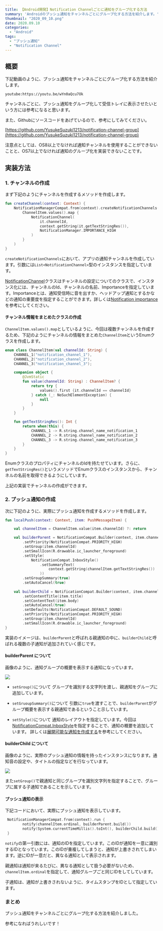 ```yaml
---
title: 【Android開発】Notification Channelごとに通知をグループ化する方法
summary: 'Androidのプッシュ通知をチャンネルごとにグループ化する方法を紹介します。'
thumbnail: "2020_09_10.png"
date: 2020.09.10
categories:
  - "Android"
tags:
  - "プッシュ通知"
  - "Notification Channel"
---
```


## 概要
下記動画のように、プッシュ通知をチャンネルごとにグループ化する方法を紹介します。

`youtube:https://youtu.be/wYn0aQcu7Ok`

チャンネルごとに、プッシュ通知をグループ化して受信トレイに表示させたいという方には参考になると思います。

また、Githubにソースコードをあげているので、参考にしてみてください。

[https://github.com/YusukeSuzuki1213/notification-channel-group](https://github.com/YusukeSuzuki1213/notification-channel-group)

注意点としては、OS8以上でなければ通知チャンネルを使用することができないことと、OS7以上でなければ通知のグループ化を実装できないことです。

## 実装方法
### 1. チャンネルの作成
まず下記のようにチャンネルを作成するメソッドを作成します。
```kotlin
fun createChannel(context: Context) {
    NotificationManagerCompat.from(context).createNotificationChannels(
        ChannelItem.values().map {
            NotificationChannel(
                it.channelId,
                context.getString(it.getTextStringRes()),
                NotificationManager.IMPORTANCE_HIGH
            )
        }
    )
}
```
`createNotificationChannels`において、アプリの通知チャンネルを作成しています。引数には`List<NotificationChannel>`型のインスタンスを指定しています。

[NotificationChannel](https://developer.android.com/reference/android/app/NotificationChannel)クラスはチャンネルの設定についてのクラスで、インスタンス化には、チャンネルのId、チャンネルの名前、Importanceを指定しています。Importanceとは、通知受信時に音を出すか、ヘッドアップ通知とするかなどの通知の重要度を指定することができます。詳しくは[Notification importance](https://developer.android.com/guide/topics/ui/notifiers/notifications#importance)を参考にしてください。

#### チャンネル情報をまとめたクラスの作成
`ChannelItem.values().map`としているように、今回は複数チャンネルを作成するため、下記のようにチャンネルの情報をまとめた`ChannelItem`というEnumクラスを作成します。


```kotlin
enum class ChannelItem(val channelId: String) {
    CHANNEL_1("notification_channel_1"),
    CHANNEL_2("notification_channel_2"),
    CHANNEL_3("notification_channel_3");

    companion object {
        @JvmStatic
        fun value(channelId: String) : ChannelItem? {
            return try {
                values().first {it.channelId == channelId}
            } catch (_: NoSuchElementException) {
                null
            }
        }
    }

    fun getTextStringRes(): Int {
        return when(this) {
            CHANNEL_1 -> R.string.channel_name_notification_1
            CHANNEL_2 -> R.string.channel_name_notification_2
            CHANNEL_3 -> R.string.channel_name_notification_3
        }
    }
}
```

EnumクラスのプロパティにチャンネルのIdを持たせています。さらに、`getTextStringRes()`というメソッドでEnumクラスのインスタンスから、チャンネルの名前を取得できるようにしています。

上記の実装でチャンネルの作成ができます。

### 2. プッシュ通知の作成
次に下記のように、実際にプッシュ通知を作成するメソッドを作成します。

```kotlin
fun localPush(context: Context, item: PushMessageItem) {

    val channelItem = ChannelItem.value(item.channelId) ?: return

    val builderParent = NotificationCompat.Builder(context, item.channelId)
        .setPriority(NotificationCompat.PRIORITY_HIGH)
        .setGroup(item.channelId)
        .setSmallIcon(R.drawable.ic_launcher_foreground)
        .setStyle(
            NotificationCompat.InboxStyle()
                .setSummaryText(
                    context.getString(channelItem.getTextStringRes())
                ))
        .setGroupSummary(true)
        .setAutoCancel(true)
    
    val builderChild = NotificationCompat.Builder(context, item.channelId)
        .setContentTitle(item.title)
        .setContentText(item.body)
        .setAutoCancel(true)
        .setDefaults(NotificationCompat.DEFAULT_SOUND)
        .setPriority(NotificationCompat.PRIORITY_HIGH)
        .setGroup(item.channelId)
        .setSmallIcon(R.drawable.ic_launcher_foreground)        
}
```
実装のイメージは、`builderParent`と呼ばれる親通知の中に、`builderChild`と呼ばれる複数の子通知が追加されていく感じです。

#### builderParent について
画像のように、通知グループの概要を表示する通知になっています。

<img src="https://camo.qiitausercontent.com/1dd0a534fe2991e0cd786de1a12a1f8d5cfa7c67/68747470733a2f2f71696974612d696d6167652d73746f72652e73332e61702d6e6f727468656173742d312e616d617a6f6e6177732e636f6d2f302f3139393938382f38626231323737372d613938382d386233332d646135642d6136393138323062373364612e706e67"/>

- `setGroup()`について
グループを識別する文字列を渡し、親通知をグループに追加しています。


- `setGruoupSummary()`について
引数に`true`を渡すことで、`builderParent`がグループ概要を表示する親通知であるということ示しています。


- `setStyle()`について
通知のレイアウトを指定しています。今回は[NotificationCompat.InboxStyle](https://developer.android.com/reference/androidx/core/app/NotificationCompat.InboxStyle)を指定することで、通知の概要を追加しています。
詳しくは[展開可能な通知を作成する](https://developer.android.com/training/notify-user/expanded#inbox-style)を参考にしてください。

#### builderChild について
画像のように、実際のプッシュ通知の情報を持ったインスタンスになります。通知音の設定や、タイトルの指定などを行なっています。

<img src="https://camo.qiitausercontent.com/5ab9c22780e7d0778e393056c565c1a996510358/68747470733a2f2f71696974612d696d6167652d73746f72652e73332e61702d6e6f727468656173742d312e616d617a6f6e6177732e636f6d2f302f3139393938382f34323334663237662d306466382d636461642d303438302d3639633364396433383365332e706e67
"/>

また`setGroup()`で親通知と同じグループを識別文字列を指定することで、グループに属する子通知であることを示しています。

#### プッシュ通知の表示
下記コードにおいて、実際にプッシュ通知を表示しています。
```kotlin
 NotificationManagerCompat.from(context).run {
        notify(channelItem.ordinal, builderParent.build())
        notify(System.currentTimeMillis().toInt(), builderChild.build())
 }
```
`notify`の第一引数には、通知のIDを指定しています。このIDが通知を一意に識別するIDとなっています。このIDが重複してしまうと、通知が上書きされてしまいます。逆にIDが一意だと、異なる通知として表示されます。

親通知は通知が来るたびに、異なる通知として扱う必要がないため、`channelItem.ordinal`を指定して、通知グループごと同じIDをしてしています。

子通知は、通知が上書きされないように、タイムスタンプをIDとして指定しています。

### まとめ
プッシュ通知をチャンネルごとにグループ化する方法を紹介しました。

参考になればうれしいです！